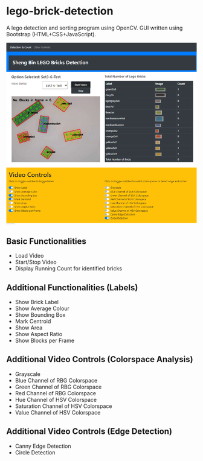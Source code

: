 # lego-brick-detection

A lego detection and sorting program using OpenCV.
GUI written using Bootstrap (HTML+CSS+JavaScript).

![Screenshot of Lego Detector in action.](/lego_detect_ss.png)

## Basic Functionalities
- Load Video
- Start/Stop Video
- Display Running Count for identified bricks
  
## Additional Functionalities (Labels)
- Show Brick Label
- Show Average Colour
- Show Bounding Box
- Mark Centroid
- Show Area
- Show Aspect Ratio
- Show Blocks per Frame

## Additional Video Controls (Colorspace Analysis)
- Grayscale
- Blue Channel of RBG Colorspace
- Green Channel of RBG Colorspace
- Red Channel of RBG Colorspace
- Hue Channel of HSV Colorspace
- Saturation Channel of HSV Colorspace
- Value Channel of HSV Colorspace

## Additional Video Controls (Edge Detection)
- Canny Edge Detection
- Circle Detection
  
